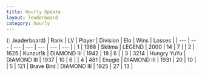 ```yaml
---
title: Hourly Update
layout: leaderboard
category: hourly
---
```


{: .leaderboard}
| Rank | LV | Player | Division | Elo | Wins | Losses |
| --- | --- | --- | --- | --- | --- | --- |
| <span data-change="0">1</span> | 1968 | <span title="ID: 353063">Sktima</span> | LEGEND | <span data-change="0">2000</span> | <span data-change="0">14</span> | <span data-change="0">7</span> |
| <span data-change="0">2</span> | 1625 | <span title="ID: 392407">Kunzut1k</span> | DIAMOND III | <span data-change="0">1942</span> | <span data-change="0">18</span> | <span data-change="0">6</span> |
| <span data-change="0">3</span> | 3214 | <span title="ID: 164871">Hungry YuYu</span> | DIAMOND III | <span data-change="0">1937</span> | <span data-change="0">10</span> | <span data-change="0">6</span> |
| <span data-change="0">4</span> | 481 | <span title="ID: 623502">Enugie</span> | DIAMOND III | <span data-change="0">1931</span> | <span data-change="0">20</span> | <span data-change="0">10</span> |
| <span data-change="0">5</span> | 121 | <span title="ID: 712180">Brave Bird</span> | DIAMOND III | <span data-change="0">1925</span> | <span data-change="0">27</span> | <span data-change="0">13</span> |